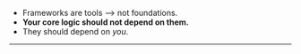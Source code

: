 - Frameworks are tools —> not foundations.  
- **Your core logic should not depend on them.**  
- They should depend on _you_.

---
